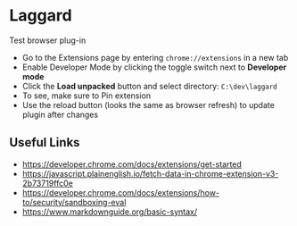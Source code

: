 # Laggard
Test browser plug-in

- Go to the Extensions page by entering `chrome://extensions` in a new tab
- Enable Developer Mode by clicking the toggle switch next to **Developer mode**
- Click the **Load unpacked** button and select directory: `C:\dev\laggard`
- To see, make sure to Pin extension
- Use the reload button (looks the same as browser refresh) to update plugin after changes


## Useful Links
- https://developer.chrome.com/docs/extensions/get-started
- https://javascript.plainenglish.io/fetch-data-in-chrome-extension-v3-2b73719ffc0e
- https://developer.chrome.com/docs/extensions/how-to/security/sandboxing-eval
- https://www.markdownguide.org/basic-syntax/



